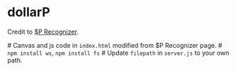 dollarP
=======

Credit to [$P Recognizer](https://depts.washington.edu/aimgroup/proj/dollar/pdollar.html).

\# Canvas and js code in `index.html` modified from $P Recognizer page.
\# `npm install ws`, `npm install fs`
\# Update `filepath` in `server.js` to your own path.
